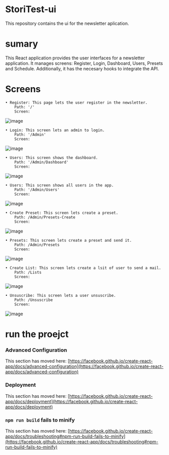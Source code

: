 # StoriTest-ui
This repository contains the ui for the newsletter aplication.

# sumary
This React application provides the user interfaces for a newsletter application. It manages screens: Register, Login, Dashboard, Users, Presets and Schedule. Additionally, it has the necesary hooks to integrate the API.

# Screens
    • Register: This page lets the user register in the newsletter.
        Path: '/'
        Screen:
![image](https://github.com/oscartorres098/StoriTest-ui/assets/36300388/1b71a288-bc0b-4f56-9882-1ef2ac250507)
    
    • Login: This screen lets an admin to login.
        Path: '/Admin'
        Screen:
![image](https://github.com/oscartorres098/StoriTest-ui/assets/36300388/e371937d-20b6-47df-80a6-b5bf46c22a07)

    • Users: This screen shows the dashboard.
        Path: '/Admin/Dashboard'
        Screen:
![image](https://github.com/oscartorres098/StoriTest-ui/assets/36300388/de795972-a34e-4e09-9acb-2e4b73a1681b)

    
    • Users: This screen shows all users in the app.
        Path: '/Admin/Users'
        Screen:
![image](https://github.com/oscartorres098/StoriTest-ui/assets/36300388/a44ad887-ec5d-485d-a967-2efb1171c1d5)

    • Create Preset: This screen lets create a preset.
        Path: /Admin/Presets-Create
        Screen:
![image](https://github.com/oscartorres098/StoriTest-ui/assets/36300388/0c8564a9-97b7-4757-9b28-47f5e990f7a0)
    
    • Presets: This screen lets create a preset and send it.
        Path: /Admin/Presets
        Screen:
![image](https://github.com/oscartorres098/StoriTest-ui/assets/36300388/c92d98f3-aee0-4572-ae42-4dd0288fd974)


    • Create List: This screen lets create a lsit of user to send a mail.
        Path: /Lists
        Screen:
![image](https://github.com/oscartorres098/StoriTest-ui/assets/36300388/69de7572-7069-4eeb-b65f-ca48245288f8)


    • Unsuscribe: This screen lets a user unsuscribe.
        Path: /Unsuscribe
        Screen:
![image](https://github.com/oscartorres098/StoriTest-ui/assets/36300388/96b906cc-88d1-4a46-b9ed-c4e73605af82)


# run the proejct




### Advanced Configuration

This section has moved here: [https://facebook.github.io/create-react-app/docs/advanced-configuration](https://facebook.github.io/create-react-app/docs/advanced-configuration)

### Deployment

This section has moved here: [https://facebook.github.io/create-react-app/docs/deployment](https://facebook.github.io/create-react-app/docs/deployment)

### `npm run build` fails to minify

This section has moved here: [https://facebook.github.io/create-react-app/docs/troubleshooting#npm-run-build-fails-to-minify](https://facebook.github.io/create-react-app/docs/troubleshooting#npm-run-build-fails-to-minify)
